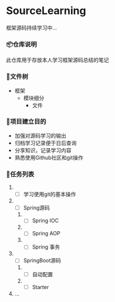 # SourceLearning
框架源码持续学习中...
### 📦仓库说明
此仓库用于存放本人学习框架源码总结的笔记



### 📂文件树

- 框架
  - 模块细分
    - 文件



### 📌项目建立目的

- 加强对源码学习的输出
- 归档学习记录便于日后查询
- 分享知识，记录学习内容
- 熟悉使用Github社区和git操作



### 📃任务列表

1. - [ ] 学习使用git的基本操作

2. - [ ] Spring源码

   1. - [ ] Spring IOC
   2. - [ ] Spring AOP
   3. - [ ] Spring 事务

3. - [ ] SpringBoot源码

   1. - [ ] 自动配置
   2. - [ ] Starter

4. ...
